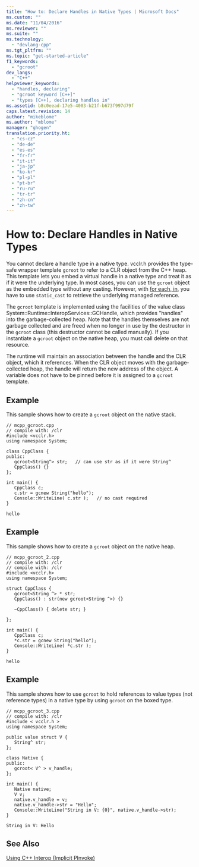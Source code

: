 ```yaml
---
title: "How to: Declare Handles in Native Types | Microsoft Docs"
ms.custom: ""
ms.date: "11/04/2016"
ms.reviewer: ""
ms.suite: ""
ms.technology: 
  - "devlang-cpp"
ms.tgt_pltfrm: ""
ms.topic: "get-started-article"
f1_keywords: 
  - "gcroot"
dev_langs: 
  - "C++"
helpviewer_keywords: 
  - "handles, declaring"
  - "gcroot keyword [C++]"
  - "types [C++], declaring handles in"
ms.assetid: b8c0eead-17e5-4003-b21f-b673f997d79f
caps.latest.revision: 14
author: "mikeblome"
ms.author: "mblome"
manager: "ghogen"
translation.priority.ht: 
  - "cs-cz"
  - "de-de"
  - "es-es"
  - "fr-fr"
  - "it-it"
  - "ja-jp"
  - "ko-kr"
  - "pl-pl"
  - "pt-br"
  - "ru-ru"
  - "tr-tr"
  - "zh-cn"
  - "zh-tw"
---
```

# How to: Declare Handles in Native Types
You cannot declare a handle type in a native type. vcclr.h provides the type-safe wrapper template `gcroot` to refer to a CLR object from the C++ heap. This template lets you embed a virtual handle in a native type and treat it as if it were the underlying type. In most cases, you can use the `gcroot` object as the embedded type without any casting. However, with [for each, in](../dotnet/for-each-in.md), you have to use `static_cast` to retrieve the underlying managed reference.  
  
 The `gcroot` template is implemented using the facilities of the value class System::Runtime::InteropServices::GCHandle, which provides "handles" into the garbage-collected heap. Note that the handles themselves are not garbage collected and are freed when no longer in use by the destructor in the `gcroot` class (this destructor cannot be called manually). If you instantiate a `gcroot` object on the native heap, you must call delete on that resource.  
  
 The runtime will maintain an association between the handle and the CLR object, which it references. When the CLR object moves with the garbage-collected heap, the handle will return the new address of the object. A variable does not have to be pinned before it is assigned to a `gcroot` template.  
  
## Example  
 This sample shows how to create a `gcroot` object on the native stack.  
  
```  
// mcpp_gcroot.cpp  
// compile with: /clr  
#include <vcclr.h>  
using namespace System;  
  
class CppClass {  
public:  
   gcroot<String^> str;   // can use str as if it were String^  
   CppClass() {}  
};  
  
int main() {  
   CppClass c;  
   c.str = gcnew String("hello");  
   Console::WriteLine( c.str );   // no cast required  
}  
```  
  
```Output  
hello  
```  
  
## Example  
 This sample shows how to create a `gcroot` object on the native heap.  
  
```  
// mcpp_gcroot_2.cpp  
// compile with: /clr  
// compile with: /clr  
#include <vcclr.h>  
using namespace System;  
  
struct CppClass {  
   gcroot<String ^> * str;  
   CppClass() : str(new gcroot<String ^>) {}  
  
   ~CppClass() { delete str; }  
  
};  
  
int main() {  
   CppClass c;  
   *c.str = gcnew String("hello");  
   Console::WriteLine( *c.str );  
}  
```  
  
```Output  
hello  
```  
  
## Example  
 This sample shows how to use `gcroot` to hold references to value types (not reference types) in a native type by using `gcroot` on the boxed type.  
  
```  
// mcpp_gcroot_3.cpp  
// compile with: /clr  
#include < vcclr.h >  
using namespace System;  
  
public value struct V {  
   String^ str;  
};  
  
class Native {  
public:  
   gcroot< V^ > v_handle;  
};  
  
int main() {  
   Native native;  
   V v;  
   native.v_handle = v;  
   native.v_handle->str = "Hello";  
   Console::WriteLine("String in V: {0}", native.v_handle->str);  
}  
```  
  
```Output  
String in V: Hello  
```  
  
## See Also  
 [Using C++ Interop (Implicit PInvoke)](../dotnet/using-cpp-interop-implicit-pinvoke.md)